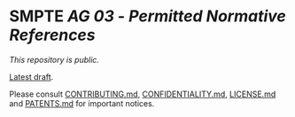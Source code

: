 # SMPTE _AG 03_ - _Permitted Normative References_

_This repository is *public*._

[Latest draft](https://doc.smpte-doc.org/draft/ag03/main).

Please consult [CONTRIBUTING.md](./CONTRIBUTING.md), [CONFIDENTIALITY.md](./CONFIDENTIALITY.md), [LICENSE.md](./LICENSE.md) and
[PATENTS.md](./PATENTS.md) for important notices.